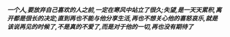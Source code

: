 ***一个人,要放弃自己喜欢的人之前,一定在寒风中站立了很久;失望,是一天天累积,离开都是很长的决定;直到再也不能与他分享生活,再也不想关心他的喜怒哀乐,就是该说再见的时候了,不是真的不爱了,而是对于他的一切,再也没有期待了***
